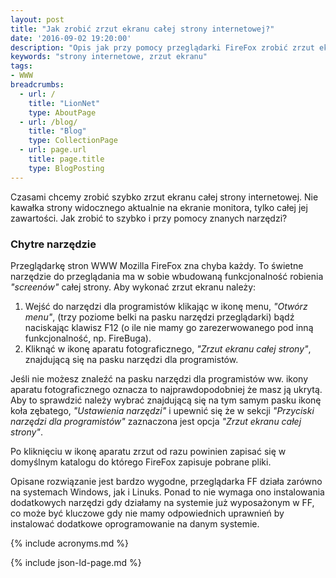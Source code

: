 ```yaml
---
layout: post
title: "Jak zrobić zrzut ekranu całej strony internetowej?"
date: '2016-09-02 19:20:00'
description: "Opis jak przy pomocy przeglądarki FireFox zrobić zrzut ekranu strony WWW"
keywords: "strony internetowe, zrzut ekranu"
tags:
- WWW
breadcrumbs:
  - url: /
    title: "LionNet"
    type: AboutPage
  - url: /blog/
    title: "Blog"
    type: CollectionPage
  - url: page.url
    title: page.title
    type: BlogPosting
---
```


Czasami chcemy zrobić szybko zrzut ekranu całej strony internetowej. Nie kawałka
strony widocznego aktualnie na ekranie monitora, tylko całej jej zawartości. Jak
zrobić to szybko i przy pomocy znanych narzędzi?

### Chytre narzędzie

Przeglądarkę stron WWW Mozilla FireFox zna chyba każdy. To świetne narzędzie do 
przeglądania ma w sobie wbudowaną funkcjonalność robienia *"screenów"* całej 
strony. Aby wykonać zrzut ekranu należy:

1. Wejść do narzędzi dla programistów klikając w ikonę menu, *"Otwórz menu"*, (trzy 
poziome belki na pasku narzędzi przeglądarki) bądź naciskając klawisz F12 (o ile 
nie mamy go zarezerwowanego pod inną funkcjonalność, np. FireBuga).
2. Kliknąć w ikonę aparatu fotograficznego, *"Zrzut ekranu całej strony"*,
znajdującą się na pasku narzędzi dla programistów.

Jeśli nie możesz znaleźć na pasku narzędzi dla programistów ww. ikony aparatu 
fotograficznego oznacza to najprawdopodobniej że masz ją ukrytą. Aby to sprawdzić
należy wybrać znajdującą się na tym samym pasku ikonę koła zębatego, *"Ustawienia
narzędzi"* i upewnić się że w sekcji *"Przyciski narzędzi dla programistów"* 
zaznaczona jest opcja *"Zrzut ekranu całej strony"*.

Po kliknięciu w ikonę aparatu zrzut od razu powinien zapisać się w domyślnym 
katalogu do którego FireFox zapisuje pobrane pliki.

Opisane rozwiązanie jest bardzo wygodne, przeglądarka FF działa zarówno na systemach
Windows, jak i Linuks. Ponad to nie wymaga ono instalowania dodatkowych narzędzi
gdy działamy na systemie już wyposażonym w FF, co może być kluczowe gdy nie mamy
odpowiednich uprawnień by instalować dodatkowe oprogramowanie na danym systemie.


{% include acronyms.md %}

{% include json-ld-page.md %}
